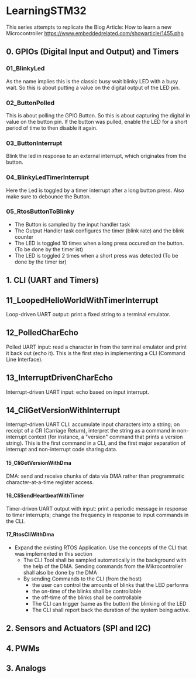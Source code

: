 # LearningSTM32
This series attempts to replicate the Blog Article: How to learn a new Microcontroller https://www.embeddedrelated.com/showarticle/1455.php


## 0. GPIOs (Digital Input and Output) and Timers
### 01_BlinkyLed
As the name implies this is the classic busy wait blinky LED with a busy wait. So this is about putting a value on the digital output of the LED pin.

### 02_ButtonPolled
This is about polling the GPIO Button. So this is about capturing the digital in value on the button pin. If the button was pulled, enable the LED for a short period of time to then disable it again.

### 03_ButtonInterrupt
Blink the led in response to an external interrupt, which originates from the button.

### 04_BlinkyLedTimerInterrupt
Here the Led is toggled by a timer interrupt after a long button press. Also make sure to debounce the Button.

### 05_RtosButtonToBlinky
- The Button is sampled by the input handler task
- The Output Handler task configures the timer (blink rate) and the blink counter
- The LED is toggled 10 times when a long press occured on the button. (To be done by the timer ist)
- The LED is toggled 2 times when a short press was detected (To be done by the timer isr)

## 1. CLI (UART and Timers)
## 11_LoopedHelloWorldWithTimerInterrupt
Loop-driven UART output: print a fixed string to a terminal emulator.

## 12_PolledCharEcho
Polled UART input: read a character in from the terminal emulator and print it back out (echo it). This is the first step in implementing a CLI (Command Line Interface).

## 13_InterruptDrivenCharEcho
Interrupt-driven UART input: echo based on input interrupt.

## 14_CliGetVersionWithInterrupt
 Interrupt-driven UART CLI: accumulate input characters into a string; on receipt of a CR (Carriage Return), interpret the string as a command in non-interrupt context (for instance, a "version" command that prints a version string). This is the first command in a CLI, and the first major separation of interrupt and non-interrupt code sharing data.

#### 15_CliGetVersionWithDma
DMA: send and receive chunks of data via DMA rather than programmatic character-at-a-time register access.

#### 16_CliSendHeartbeatWithTimer
Timer-driven UART output with input: print a periodic message in response to timer interrupts; change the frequency in response to input commands in the CLI.

#### 17_RtosCliWithDma
- Expand the existing RTOS Application. Use the concepts of the CLI that was implemented in this section
	- The CLI Tool shall be sampled automatically in the background with the help of the DMA. Sending commands from the Mikrocontroller shall also be done by the DMA
	- By sending Commands to the CLI (from the host)
		- the user can control the amounts of blinks that the LED performs
		- the on-time of the blinks shall be controllable
		- the off-time of the blinks shall be controllable
		- The CLI can trigger (same as the button) the blinking of the LED
		- The CLI shall report back the duration of the system being active.


## 2. Sensors and Actuators (SPI and I2C)

## 4. PWMs

## 3. Analogs
